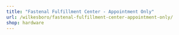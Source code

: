 ```yaml
---
title: "Fastenal Fulfillment Center - Appointment Only"
url: /wilkesboro/fastenal-fulfillment-center-appointment-only/
shop: hardware
---
```

